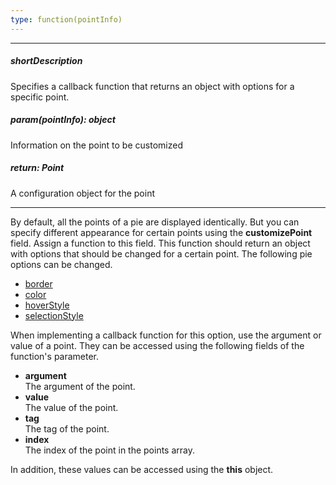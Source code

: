 ```yaml
---
type: function(pointInfo)
---
```

---
##### shortDescription
Specifies a callback function that returns an object with options for a specific point.

##### param(pointInfo): object
Information on the point to be customized

##### return: Point
A configuration object for the point

---
By default, all the points of a pie are displayed identically. But you can specify different appearance for certain points using the **customizePoint** field. Assign a function to this field. This function should return an object with options that should be changed for a certain point. The following pie options can be changed.

* [border](/api-reference/20%20Data%20Visualization%20Widgets/15%20dxPieChart/5%20Series%20Types/CommonPieChartSeries/border '/Documentation/ApiReference/Data_Visualization_Widgets/dxPieChart/Series_Types/PieSeries/border/')
* [color](/api-reference/20%20Data%20Visualization%20Widgets/15%20dxPieChart/5%20Series%20Types/CommonPieChartSeries/color.md '/Documentation/ApiReference/Data_Visualization_Widgets/dxPieChart/Series_Types/PieSeries/#color')
* [hoverStyle](/api-reference/20%20Data%20Visualization%20Widgets/15%20dxPieChart/5%20Series%20Types/CommonPieChartSeries/hoverStyle '/Documentation/ApiReference/Data_Visualization_Widgets/dxPieChart/Series_Types/PieSeries/hoverStyle/')
* [selectionStyle](/api-reference/20%20Data%20Visualization%20Widgets/15%20dxPieChart/5%20Series%20Types/CommonPieChartSeries/selectionStyle '/Documentation/ApiReference/Data_Visualization_Widgets/dxPieChart/Series_Types/PieSeries/selectionStyle/')

When implementing a callback function for this option, use the argument or value of a point. They can be accessed using the following fields of the function's parameter.

* **argument**	
The argument of the point.
* **value**		
The value of the point.
* **tag**	
The tag of the point.
* **index**		
The index of the point in the points array.

In addition, these values can be accessed using the **this** object.